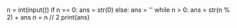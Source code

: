 # 
n = int(input())
if n == 0:
    ans = str(0)
else:
    ans = ''
while n > 0:
    ans = str(n % 2) + ans
    n = n // 2
print(ans)